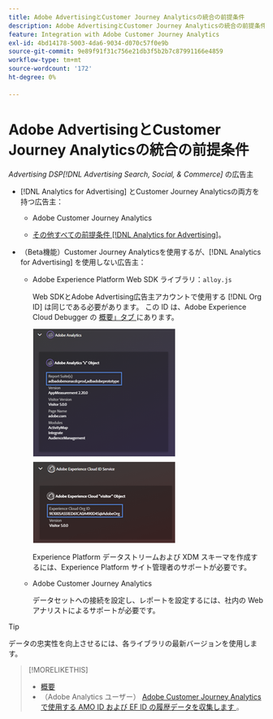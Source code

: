 ```yaml
---
title: Adobe AdvertisingとCustomer Journey Analyticsの統合の前提条件
description: Adobe AdvertisingとCustomer Journey Analyticsの統合の前提条件
feature: Integration with Adobe Customer Journey Analytics
exl-id: 4bd14178-5003-4da6-9034-d070c57f0e9b
source-git-commit: 9e89f91f31c756e21db3f5b2b7c87991166e4859
workflow-type: tm+mt
source-wordcount: '172'
ht-degree: 0%

---
```


# Adobe AdvertisingとCustomer Journey Analyticsの統合の前提条件

*Advertising DSP[!DNL Advertising Search, Social, & Commerce]* の広告主

* [!DNL Analytics for Advertising] とCustomer Journey Analyticsの両方を持つ広告主：

   * Adobe Customer Journey Analytics<!-- any specific version? -->

   * [ その他すべての前提条件  [!DNL Analytics for Advertising]](/help/integrations/analytics/prerequisites.md)。

* （Beta機能）Customer Journey Analyticsを使用するが、[!DNL Analytics for Advertising] を使用しない広告主：

   * Adobe Experience Platform Web SDK ライブラリ：`alloy.js`

     Web SDKとAdobe Advertising広告主アカウントで使用する [!DNL Org ID] は同じである必要があります。 この ID は、Adobe Experience Cloud Debugger の [ 概要」タブ ](https://experienceleague.adobe.com/docs/debugger/using-v2/summary.html) にあります。

     ![Experience Cloud Debugger の概要画面 ](/help/integrations/assets/a4adc-debugger-summary.png)

     Experience Platform データストリームおよび XDM スキーマを作成するには、Experience Platform サイト管理者のサポートが必要です。

   * Adobe Customer Journey Analytics<!-- any specific version? -->

     データセットへの接続を設定し、レポートを設定するには、社内の Web アナリストによるサポートが必要です。

>[!TIP]
>
>データの忠実性を向上させるには、各ライブラリの最新バージョンを使用します。

>[!MORELIKETHIS]
>
>* [ 概要 ](overview.md)
>* （Adobe Analytics ユーザー） [Adobe Customer Journey Analyticsで使用する AMO ID および EF ID の履歴データを収集します ](/help/integrations/analytics/rvars-to-evars.md)。

